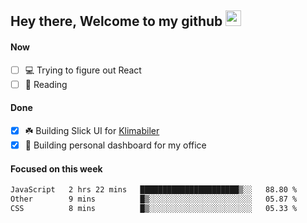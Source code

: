 ## Hey there, Welcome to my github <img src="https://media.giphy.com/media/hvRJCLFzcasrR4ia7z/giphy.gif" width="25px">

#### Now
- [ ] 💻 Trying to figure out React
- [ ] 📕 Reading

#### Done
- [x] ☘️ Building Slick UI for [Klimabiler](https://klimabiler.dk)
- [x] 🚀 Building personal dashboard for my office
 
 #### Focused on this week
<!--START_SECTION:waka-->

```txt
JavaScript   2 hrs 22 mins   ██████████████████████▒░░   88.80 %
Other        9 mins          █▒░░░░░░░░░░░░░░░░░░░░░░░   05.87 %
CSS          8 mins          █▒░░░░░░░░░░░░░░░░░░░░░░░   05.33 %
```

<!--END_SECTION:waka-->

